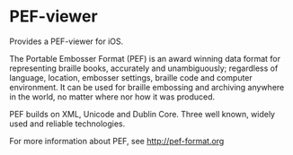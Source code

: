 PEF-viewer
==========

Provides a PEF-viewer for iOS.

The Portable Embosser Format (PEF) is an award winning data format for representing braille books, accurately and unambiguously; regardless of language, location, embosser settings, braille code and computer environment. It can be used for braille embossing and archiving anywhere in the world, no matter where nor how it was produced.

PEF builds on XML, Unicode and Dublin Core. Three well known, widely used and reliable technologies.

For more information about PEF, see http://pef-format.org
